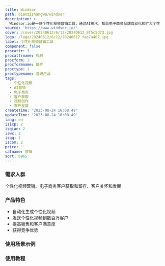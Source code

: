 ```yaml
---
title: Windsor
path: dianzishangwu/windsor
description: >-
  Windsor.io是一款个性化视频营销工具，通过AI技术，帮助电子商务品牌自动化和扩大个性化视频的使用，以获取、留住和发展客户。它可以记录一段视频，并使用Windsor的AI平台向数百万客户发送个性化视频，从而提高销售、增强客户满意度，并获得竞争优势。
source: 'https://www.windsor.io/'
cover: /cover/20240612/6/12/20240612_8f5c5d73.jpg
logo: /logo/20240612/6/12/20240612_fab7a407.jpg
label: 个性化视频营销工具
component: false
procattr: 3
procattrname: 视频
procform: 3
procformname: 插件
proctype: 1
proctypename: 普通产品
tags:
  - 个性化视频
  - AI营销
  - 电子商务
  - 客户获取
  - 视频创作
  - 客户发展
createTime: '2023-08-24 16:08:49'
updateTime: '2023-08-24 16:08:49'
lang: en
isicp: 2
isqian: 2
iswx: 2
isqq: 2
iscom: 2
price: ''
catname: 营销
sort: 6965
---
```




### 需求人群
个性化视频营销、电子商务客户获取和留存、客户关怀和发展

### 产品特色
- 自动化生成个性化视频
- 发送个性化视频到数百万客户
- 提高销售和客户满意度
- 获得竞争优势

### 使用场景示例


### 使用教程


  
